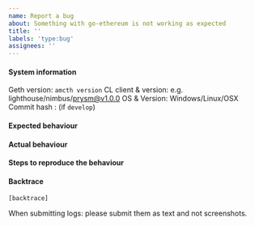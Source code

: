 ```yaml
---
name: Report a bug
about: Something with go-ethereum is not working as expected
title: ''
labels: 'type:bug'
assignees: ''
---
```


#### System information

Geth version: `amcth version`
CL client & version: e.g. lighthouse/nimbus/prysm@v1.0.0
OS & Version: Windows/Linux/OSX
Commit hash : (if `develop`)

#### Expected behaviour


#### Actual behaviour


#### Steps to reproduce the behaviour


#### Backtrace

````
[backtrace]
````

When submitting logs: please submit them as text and not screenshots.
